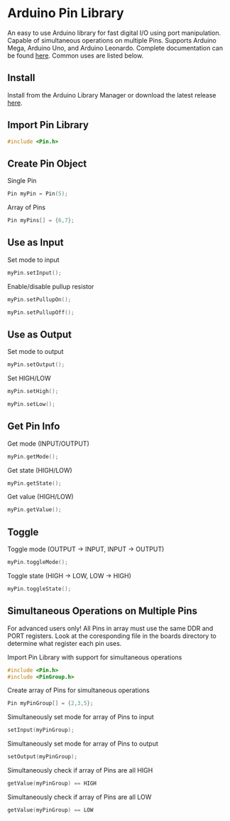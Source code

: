 Arduino Pin Library
===
An easy to use Arduino library for fast digital I/O using port manipulation. Capable of simultaneous operations on multiple Pins. Supports Arduino Mega, Arduino Uno, and Arduino Leonardo. Complete documentation can be found [here](https://fenichelar.github.io/Pin). Common uses are listed below.

## Install
Install from the Arduino Library Manager or download the latest release [here](https://github.com/fenichelar/Pin/releases/latest).

## Import Pin Library
```C
#include <Pin.h>
```

## Create Pin Object
Single Pin
```C
Pin myPin = Pin(5);
```
Array of Pins
```C
Pin myPins[] = {6,7};
```

## Use as Input
Set mode to input
```C
myPin.setInput();
```
Enable/disable pullup resistor
```C
myPin.setPullupOn();
```
```C
myPin.setPullupOff();
```

## Use as Output
Set mode to output
```C
myPin.setOutput();
```
Set HIGH/LOW
```C
myPin.setHigh();
```
```C
myPin.setLow();
```

## Get Pin Info
Get mode (INPUT/OUTPUT)
```C
myPin.getMode();
```
Get state (HIGH/LOW)
```C
myPin.getState();
```
Get value (HIGH/LOW)
```C
myPin.getValue();
```

## Toggle
Toggle mode (OUTPUT -> INPUT, INPUT -> OUTPUT)
```C
myPin.toggleMode();
```
Toggle state (HIGH -> LOW, LOW -> HIGH)
```C
myPin.toggleState();
```

## Simultaneous Operations on Multiple Pins

For advanced users only! All Pins in array must use the same DDR and PORT registers. Look at the coresponding file in the boards directory to determine what register each pin uses.

Import Pin Library with support for simultaneous operations
```C
#include <Pin.h>
#include <PinGroup.h>
```
Create array of Pins for simultaneous operations
```C
Pin myPinGroup[] = {2,3,5};
```
Simultaneously set mode for array of Pins to input
```C
setInput(myPinGroup);
```
Simultaneously set mode for array of Pins to output
```C
setOutput(myPinGroup);
```
Simultaneously check if array of Pins are all HIGH
```C
getValue(myPinGroup) == HIGH
```
Simultaneously check if array of Pins are all LOW
```C
getValue(myPinGroup) == LOW
```
